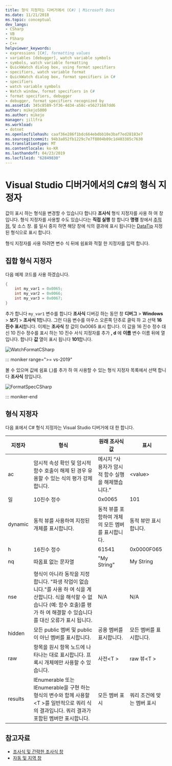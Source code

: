 ```yaml
---
title: 형식 지정자는 디버거에서 (C#) | Microsoft Docs
ms.date: 11/21/2018
ms.topic: conceptual
dev_langs:
- CSharp
- VB
- FSharp
- C++
helpviewer_keywords:
- expressions [C#], formatting values
- variables [debugger], watch variable symbols
- symbols, watch variable formatting
- QuickWatch dialog box, using format specifiers
- specifiers, watch variable format
- QuickWatch dialog box, format specifiers in C#
- specifiers
- watch variable symbols
- Watch window, format specifiers in C#
- format specifiers, debugger
- debugger, format specifiers recognized by
ms.assetid: 345c8589-5f36-4d34-a58c-e56271687dd6
author: mikejo5000
ms.author: mikejo
manager: jillfra
ms.workload:
- dotnet
ms.openlocfilehash: caaf36e286f1bdc664ebdbb10e3baf7ed28183e7
ms.sourcegitcommit: 94b3a052fb1229c7e7f8804b09c1d403385c7630
ms.translationtype: MT
ms.contentlocale: ko-KR
ms.lasthandoff: 04/23/2019
ms.locfileid: "62849830"
---
```

# <a name="format-specifiers-in-c-in-the-visual-studio-debugger"></a>Visual Studio 디버거에서의 C#의 형식 지정자
값이 표시 하는 형식을 변경할 수 있습니다 합니다 **조사식** 형식 지정자를 사용 하 여 창입니다. 형식 지정자를 사용할 수도 있습니다는 **직접 실행** 창 합니다 **명령** 창에서 [추적점](../debugger/using-breakpoints.md#BKMK_Print_to_the_Output_window_with_tracepoints), 및 소스 창. 를 일시 중지 하면 해당 창에 식의 결과에 표시 됩니다는 [DataTip](../debugger/view-data-values-in-data-tips-in-the-code-editor.md) 지정 된 형식으로 표시 합니다.

형식 지정자를 사용 하려면 변수 식 뒤에 쉼표와 적절 한 지정자를 입력 합니다.

## <a name="set-format-specifiers"></a>집합 형식 지정자
다음 예제 코드를 사용 하겠습니다.

```csharp
{
    int my_var1 = 0x0065;
    int my_var2 = 0x0066;
    int my_var3 = 0x0067;
}
```

추가 합니다 `my_var1` 변수를 합니다 **조사식** 디버깅 하는 동안 창 **디버그** > **Windows** > **보기**  >  **조사식 1**합니다. 그런 다음 변수를 마우스 오른쪽 단추로 클릭 하 고 선택 **16 진수 표시**합니다. 이제는 **조사식** 창 값이 0x0065 표시 합니다. 이 값을 16 진수 정수 대신 10 진수 정수를 표시 하는 10 진수 서식 지정자를 추가 **, d** 에 **이름** 변수 이름 뒤에 열입니다. 합니다 **값** 열이 표시 됩니다 **101**합니다.

![WatchFormatCSharp](../debugger/media/watchformatcsharp.png "WatchFormatCSharp")

::: moniker range=">= vs-2019" 

볼 수 있으며 값에 쉼표 (,)를 추가 하 여 사용할 수 있는 형식 지정자 목록에서 선택 합니다 **조사식** 창입니다. 

![FormatSpecCSharp](../debugger/media/vs-2019/format-specs-csharp.png "FormatSpecCSharp")

::: moniker-end

## <a name="format-specifiers"></a>형식 지정자
다음 표에서 C# 형식 지정자는 Visual Studio 디버거에 대 한 합니다.

|지정자|형식|원래 조사식 값|표시|
|---------------|------------|--------------------------|--------------|
|ac|암시적 속성 확인 및 암시적 함수 호출이 해제 된 경우 유용할 수 있는 식의 평가 강제 합니다.|메시지 “사용자가 암시적 함수 실행을 해제했습니다.”|\<value>|
|일|10진수 정수|0x0065|101|
|dynamic|동적 뷰를 사용하여 지정된 개체를 표시합니다.|동적 뷰를 포함하여 개체의 모든 멤버를 표시합니다.|동적 뷰만 표시합니다.|
|h|16진수 정수|61541|0x0000F065|
|nq|따옴표 없는 문자열|"My String"|My String|
|nse|형식이 아니라 동작을 지정합니다. "파생 작업이 없습니다."를 사용 하 여 식을 계산합니다. 식을 해석할 수 없습니다 (예: 함수 호출)를 평가 하 여 해결할 수 있습니다를 대신 오류가 표시 됩니다.|N/A|N/A|
|hidden|모든 public 멤버 및 public이 아닌 멤버를 표시합니다.|공용 멤버를 표시합니다.|모든 멤버를 표시합니다.|
|raw|항목을 원시 항목 노드에 나타나는 대로 표시합니다. 프록시 개체에만 사용할 수 있습니다.|사전\<T >|raw 뷰\<T >|
|results|IEnumerable 또는 IEnumerable을 구현 하는 형식의 변수와 함께 사용할\<T >를 일반적으로 쿼리 식의 결과입니다. 쿼리 결과가 포함된 멤버만 표시합니다.|모든 멤버 표시|쿼리 조건에 맞는 멤버 표시|

## <a name="see-also"></a>참고자료
- [조사식 및 간략한 조사식 창](../debugger/watch-and-quickwatch-windows.md)
- [자동 및 지역 창](../debugger/autos-and-locals-windows.md)
